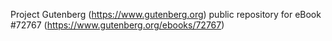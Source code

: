 Project Gutenberg (https://www.gutenberg.org) public repository
for eBook #72767 (https://www.gutenberg.org/ebooks/72767)
